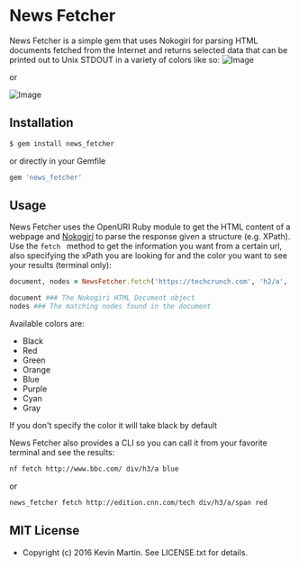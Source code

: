 # News Fetcher

News Fetcher is a simple gem that uses Nokogiri for parsing HTML documents fetched from the Internet and returns selected data that can be printed out to Unix STDOUT in a variety of colors like so:
![Image](http://i.imgur.com/8aRHtHd.png?1)

or

![Image](http://i.imgur.com/rxyDw7q.png?1)

## Installation

```bash
$ gem install news_fetcher
```

or directly in your Gemfile

```ruby
gem 'news_fetcher'
```

## Usage

News Fetcher uses the OpenURI Ruby module to get the HTML content of a webpage and [Nokogiri](http://www.nokogiri.org/) to parse the response given a structure (e.g. XPath).
Use the ```fetch ``` method to get the information you want from a certain url, also specifying the xPath you are looking for and the color you want to see your results (terminal only):

```ruby
document, nodes = NewsFetcher.fetch('https://techcrunch.com', 'h2/a', 'orange')

document ### The Nokogiri HTML Document object
nodes ### The matching nodes found in the document
```
Available colors are:
* Black
* Red
* Green
* Orange
* Blue
* Purple
* Cyan
* Gray

If you don't specify the color it will take black by default

News Fetcher also provides a CLI so you can call it from your favorite terminal and see the results:

```bash
nf fetch http://www.bbc.com/ div/h3/a blue
```
or
```bash
news_fetcher fetch http://edition.cnn.com/tech div/h3/a/span red
```

## MIT License
* Copyright (c) 2016 Kevin Martin. See LICENSE.txt for details.
